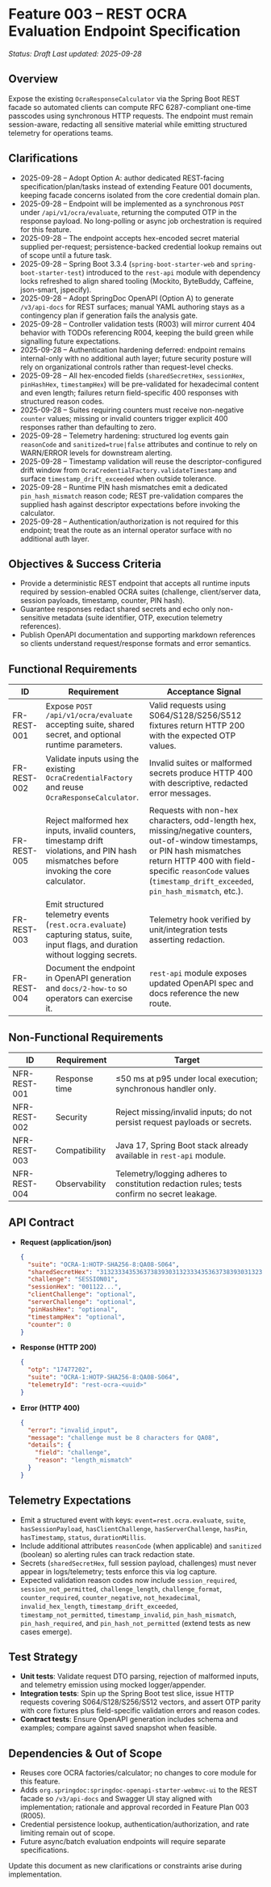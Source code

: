 # Feature 003 – REST OCRA Evaluation Endpoint Specification

_Status: Draft_
_Last updated: 2025-09-28_

## Overview
Expose the existing `OcraResponseCalculator` via the Spring Boot REST facade so automated clients can compute RFC 6287-compliant one-time passcodes using synchronous HTTP requests. The endpoint must remain session-aware, redacting all sensitive material while emitting structured telemetry for operations teams.

## Clarifications
- 2025-09-28 – Adopt Option A: author dedicated REST-facing specification/plan/tasks instead of extending Feature 001 documents, keeping facade concerns isolated from the core credential domain plan.
- 2025-09-28 – Endpoint will be implemented as a synchronous `POST` under `/api/v1/ocra/evaluate`, returning the computed OTP in the response payload. No long-polling or async job orchestration is required for this feature.
- 2025-09-28 – The endpoint accepts hex-encoded secret material supplied per-request; persistence-backed credential lookup remains out of scope until a future task.
- 2025-09-28 – Spring Boot 3.3.4 (`spring-boot-starter-web` and `spring-boot-starter-test`) introduced to the `rest-api` module with dependency locks refreshed to align shared tooling (Mockito, ByteBuddy, Caffeine, json-smart, jspecify).
- 2025-09-28 – Adopt SpringDoc OpenAPI (Option A) to generate `/v3/api-docs` for REST surfaces; manual YAML authoring stays as a contingency plan if generation fails the analysis gate.
- 2025-09-28 – Controller validation tests (R003) will mirror current 404 behavior with TODOs referencing R004, keeping the build green while signalling future expectations.
- 2025-09-28 – Authentication hardening deferred: endpoint remains internal-only with no additional auth layer; future security posture will rely on organizational controls rather than request-level checks.
- 2025-09-28 – All hex-encoded fields (`sharedSecretHex`, `sessionHex`, `pinHashHex`, `timestampHex`) will be pre-validated for hexadecimal content and even length; failures return field-specific 400 responses with structured reason codes.
- 2025-09-28 – Suites requiring counters must receive non-negative `counter` values; missing or invalid counters trigger explicit 400 responses rather than defaulting to zero.
- 2025-09-28 – Telemetry hardening: structured log events gain `reasonCode` and `sanitized=true|false` attributes and continue to rely on WARN/ERROR levels for downstream alerting.
- 2025-09-28 – Timestamp validation will reuse the descriptor-configured drift window from `OcraCredentialFactory.validateTimestamp` and surface `timestamp_drift_exceeded` when outside tolerance.
- 2025-09-28 – Runtime PIN hash mismatches emit a dedicated `pin_hash_mismatch` reason code; REST pre-validation compares the supplied hash against descriptor expectations before invoking the calculator.
- 2025-09-28 – Authentication/authorization is not required for this endpoint; treat the route as an internal operator surface with no additional auth layer.

## Objectives & Success Criteria
- Provide a deterministic REST endpoint that accepts all runtime inputs required by session-enabled OCRA suites (challenge, client/server data, session payloads, timestamp, counter, PIN hash).
- Guarantee responses redact shared secrets and echo only non-sensitive metadata (suite identifier, OTP, execution telemetry references).
- Publish OpenAPI documentation and supporting markdown references so clients understand request/response formats and error semantics.

## Functional Requirements
| ID | Requirement | Acceptance Signal |
|----|-------------|-------------------|
| FR-REST-001 | Expose `POST /api/v1/ocra/evaluate` accepting suite, shared secret, and optional runtime parameters. | Valid requests using S064/S128/S256/S512 fixtures return HTTP 200 with the expected OTP values. |
| FR-REST-002 | Validate inputs using the existing `OcraCredentialFactory` and reuse `OcraResponseCalculator`. | Invalid suites or malformed secrets produce HTTP 400 with descriptive, redacted error messages. |
| FR-REST-005 | Reject malformed hex inputs, invalid counters, timestamp drift violations, and PIN hash mismatches before invoking the core calculator. | Requests with non-hex characters, odd-length hex, missing/negative counters, out-of-window timestamps, or PIN hash mismatches return HTTP 400 with field-specific `reasonCode` values (`timestamp_drift_exceeded`, `pin_hash_mismatch`, etc.). |
| FR-REST-003 | Emit structured telemetry events (`rest.ocra.evaluate`) capturing status, suite, input flags, and duration without logging secrets. | Telemetry hook verified by unit/integration tests asserting redaction. |
| FR-REST-004 | Document the endpoint in OpenAPI generation and `docs/2-how-to` so operators can exercise it. | `rest-api` module exposes updated OpenAPI spec and docs reference the new route. |

## Non-Functional Requirements
| ID | Requirement | Target |
|----|-------------|--------|
| NFR-REST-001 | Response time | ≤50 ms at p95 under local execution; synchronous handler only. |
| NFR-REST-002 | Security | Reject missing/invalid inputs; do not persist request payloads or secrets. |
| NFR-REST-003 | Compatibility | Java 17, Spring Boot stack already available in `rest-api` module. |
| NFR-REST-004 | Observability | Telemetry/logging adheres to constitution redaction rules; tests confirm no secret leakage. |

## API Contract
- **Request (application/json)**
  ```json
  {
    "suite": "OCRA-1:HOTP-SHA256-8:QA08-S064",
    "sharedSecretHex": "3132333435363738393031323334353637383930313233343536373839303132",
    "challenge": "SESSION01",
    "sessionHex": "001122...",
    "clientChallenge": "optional",
    "serverChallenge": "optional",
    "pinHashHex": "optional",
    "timestampHex": "optional",
    "counter": 0
  }
  ```
- **Response (HTTP 200)**
  ```json
  {
    "otp": "17477202",
    "suite": "OCRA-1:HOTP-SHA256-8:QA08-S064",
    "telemetryId": "rest-ocra-<uuid>"
  }
  ```
- **Error (HTTP 400)**
  ```json
  {
    "error": "invalid_input",
    "message": "challenge must be 8 characters for QA08",
    "details": {
      "field": "challenge",
      "reason": "length_mismatch"
    }
  }
  ```

## Telemetry Expectations
- Emit a structured event with keys: `event=rest.ocra.evaluate`, `suite`, `hasSessionPayload`, `hasClientChallenge`, `hasServerChallenge`, `hasPin`, `hasTimestamp`, `status`, `durationMillis`.
- Include additional attributes `reasonCode` (when applicable) and `sanitized` (boolean) so alerting rules can track redaction state.
- Secrets (`sharedSecretHex`, full session payload, challenges) must never appear in logs/telemetry; tests enforce this via log capture.
- Expected validation reason codes now include `session_required`, `session_not_permitted`, `challenge_length`, `challenge_format`, `counter_required`, `counter_negative`, `not_hexadecimal`, `invalid_hex_length`, `timestamp_drift_exceeded`, `timestamp_not_permitted`, `timestamp_invalid`, `pin_hash_mismatch`, `pin_hash_required`, and `pin_hash_not_permitted` (extend tests as new cases emerge).

## Test Strategy
- **Unit tests**: Validate request DTO parsing, rejection of malformed inputs, and telemetry emission using mocked logger/appender.
- **Integration tests**: Spin up the Spring Boot test slice, issue HTTP requests covering S064/S128/S256/S512 vectors, and assert OTP parity with core fixtures plus field-specific validation errors and reason codes.
- **Contract tests**: Ensure OpenAPI generation includes schema and examples; compare against saved snapshot when feasible.

## Dependencies & Out of Scope
- Reuses core OCRA factories/calculator; no changes to core module for this feature.
- Adds `org.springdoc:springdoc-openapi-starter-webmvc-ui` to the REST facade so `/v3/api-docs` and Swagger UI stay aligned with implementation; rationale and approval recorded in Feature Plan 003 (R005).
- Credential persistence lookup, authentication/authorization, and rate limiting remain out of scope.
- Future async/batch evaluation endpoints will require separate specifications.

Update this document as new clarifications or constraints arise during implementation.
